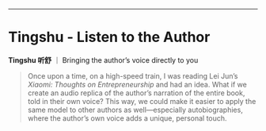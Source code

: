 
---

# Tingshu - Listen to the Author

**Tingshu 听舒** ｜ Bringing the author’s voice directly to you

> Once upon a time, on a high-speed train, I was reading Lei Jun’s *Xiaomi: Thoughts on Entrepreneurship* and had an idea. What if we create an audio replica of the author’s narration of the entire book, told in their own voice? This way, we could make it easier to apply the same model to other authors as well—especially autobiographies, where the author’s own voice adds a unique, personal touch.


